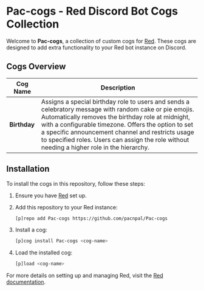 # Pac-cogs - Red Discord Bot Cogs Collection

Welcome to **Pac-cogs**, a collection of custom cogs for [Red](https://github.com/Cog-Creators/Red-DiscordBot). These cogs are designed to add extra functionality to your Red bot instance on Discord.

## Cogs Overview

| Cog Name   | Description                                      |
|------------|--------------------------------------------------|
| **Birthday** | Assigns a special birthday role to users and sends a celebratory message with random cake or pie emojis. Automatically removes the birthday role at midnight, with a configurable timezone. Offers the option to set a specific announcement channel and restricts usage to specified roles. Users can assign the role without needing a higher role in the hierarchy. |

## Installation

To install the cogs in this repository, follow these steps:

1. Ensure you have [Red](https://github.com/Cog-Creators/Red-DiscordBot) set up.
2. Add this repository to your Red instance:

    ```bash
    [p]repo add Pac-cogs https://github.com/pacnpal/Pac-cogs
    ```

3. Install a cog:

    ```bash
    [p]cog install Pac-cogs <cog-name>
    ```

4. Load the installed cog:

    ```bash
    [p]load <cog-name>
    ```

For more details on setting up and managing Red, visit the [Red documentation](https://docs.discord.red).
